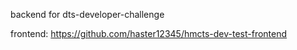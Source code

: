 backend for dts-developer-challenge

frontend: https://github.com/haster12345/hmcts-dev-test-frontend
